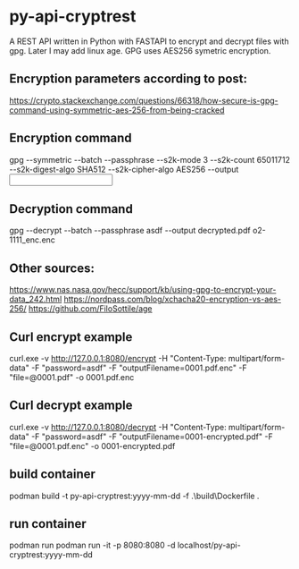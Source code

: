 # py-api-cryptrest
A REST API written in Python with FASTAPI to encrypt and decrypt files with gpg. Later I may add linux age. GPG uses AES256 symetric encryption.


## Encryption parameters according to post:
https://crypto.stackexchange.com/questions/66318/how-secure-is-gpg-command-using-symmetric-aes-256-from-being-cracked

## Encryption command
gpg --symmetric --batch --passphrase <password> --s2k-mode 3 --s2k-count 65011712 --s2k-digest-algo SHA512 --s2k-cipher-algo AES256 --output <output file> <input file>

## Decryption command
gpg --decrypt --batch --passphrase asdf --output decrypted.pdf o2-1111_enc.enc

## Other sources:
https://www.nas.nasa.gov/hecc/support/kb/using-gpg-to-encrypt-your-data_242.html
https://nordpass.com/blog/xchacha20-encryption-vs-aes-256/
https://github.com/FiloSottile/age




## Curl encrypt example
curl.exe -v http://127.0.0.1:8080/encrypt -H "Content-Type: multipart/form-data" -F "password=asdf" -F "outputFilename=0001.pdf.enc" -F "file=@0001.pdf" -o 0001.pdf.enc

## Curl decrypt example
curl.exe -v http://127.0.0.1:8080/decrypt -H "Content-Type: multipart/form-data" -F "password=asdf" -F "outputFilename=0001-encrypted.pdf" -F "file=@0001.pdf.enc" -o 0001-encrypted.pdf

## build container
podman build -t py-api-cryptrest:yyyy-mm-dd -f .\build\Dockerfile .

## run container
podman run podman run -it -p 8080:8080 -d localhost/py-api-cryptrest:yyyy-mm-dd

